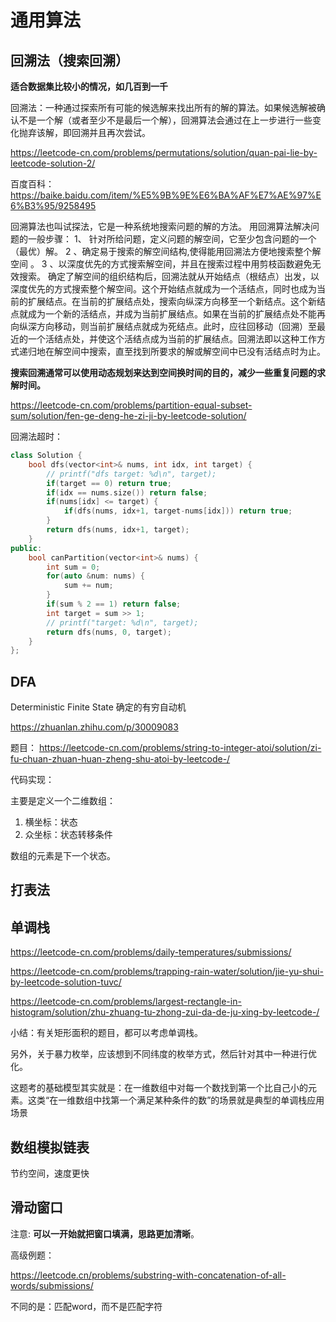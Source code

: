 # 通用算法

## 回溯法（搜索回溯）

**适合数据集比较小的情况，如几百到一千**

回溯法：一种通过探索所有可能的候选解来找出所有的解的算法。如果候选解被确认不是一个解（或者至少不是最后一个解），回溯算法会通过在上一步进行一些变化抛弃该解，即回溯并且再次尝试。

<https://leetcode-cn.com/problems/permutations/solution/quan-pai-lie-by-leetcode-solution-2/>

百度百科： <https://baike.baidu.com/item/%E5%9B%9E%E6%BA%AF%E7%AE%97%E6%B3%95/9258495>

回溯算法也叫试探法，它是一种系统地搜索问题的解的方法。
用回溯算法解决问题的一般步骤：
1、 针对所给问题，定义问题的解空间，它至少包含问题的一个（最优）解。
2 、确定易于搜索的解空间结构,使得能用回溯法方便地搜索整个解空间 。
3 、以深度优先的方式搜索解空间，并且在搜索过程中用剪枝函数避免无效搜索。
确定了解空间的组织结构后，回溯法就从开始结点（根结点）出发，以深度优先的方式搜索整个解空间。这个开始结点就成为一个活结点，同时也成为当前的扩展结点。在当前的扩展结点处，搜索向纵深方向移至一个新结点。这个新结点就成为一个新的活结点，并成为当前扩展结点。如果在当前的扩展结点处不能再向纵深方向移动，则当前扩展结点就成为死结点。此时，应往回移动（回溯）至最近的一个活结点处，并使这个活结点成为当前的扩展结点。回溯法即以这种工作方式递归地在解空间中搜索，直至找到所要求的解或解空间中已没有活结点时为止。

**搜索回溯通常可以使用动态规划来达到空间换时间的目的，减少一些重复问题的求解时间。**

<https://leetcode-cn.com/problems/partition-equal-subset-sum/solution/fen-ge-deng-he-zi-ji-by-leetcode-solution/>

回溯法超时：

```cpp
class Solution {
    bool dfs(vector<int>& nums, int idx, int target) {
        // printf("dfs target: %d\n", target);
        if(target == 0) return true;
        if(idx == nums.size()) return false;
        if(nums[idx] <= target) {
            if(dfs(nums, idx+1, target-nums[idx])) return true;
        }
        return dfs(nums, idx+1, target);
    }
public:
    bool canPartition(vector<int>& nums) {
        int sum = 0;
        for(auto &num: nums) {
            sum += num;
        }
        if(sum % 2 == 1) return false;
        int target = sum >> 1;
        // printf("target: %d\n", target);
        return dfs(nums, 0, target);
    }
};
```

## DFA

Deterministic Finite State 确定的有穷自动机

<https://zhuanlan.zhihu.com/p/30009083>

题目： <https://leetcode-cn.com/problems/string-to-integer-atoi/solution/zi-fu-chuan-zhuan-huan-zheng-shu-atoi-by-leetcode-/>

代码实现：

主要是定义一个二维数组：

1. 横坐标：状态
2. 众坐标：状态转移条件

数组的元素是下一个状态。

## 打表法

## 单调栈

<https://leetcode-cn.com/problems/daily-temperatures/submissions/>

<https://leetcode-cn.com/problems/trapping-rain-water/solution/jie-yu-shui-by-leetcode-solution-tuvc/>

<https://leetcode-cn.com/problems/largest-rectangle-in-histogram/solution/zhu-zhuang-tu-zhong-zui-da-de-ju-xing-by-leetcode-/>

小结：有关矩形面积的题目，都可以考虑单调栈。

另外，关于暴力枚举，应该想到不同纬度的枚举方式，然后针对其中一种进行优化。

这题考的基础模型其实就是：在一维数组中对每一个数找到第一个比自己小的元素。这类“在一维数组中找第一个满足某种条件的数”的场景就是典型的单调栈应用场景

## 数组模拟链表

节约空间，速度更快

## 滑动窗口

注意: **可以一开始就把窗口填满，思路更加清晰**。

高级例题：

<https://leetcode.cn/problems/substring-with-concatenation-of-all-words/submissions/>

不同的是：匹配word，而不是匹配字符
